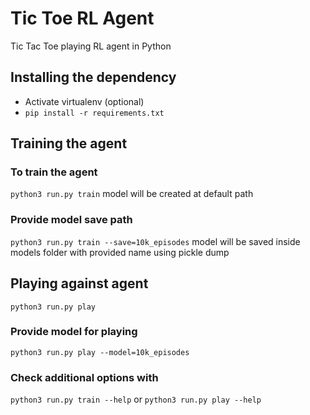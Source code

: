 # Tic Toe RL Agent
Tic Tac Toe playing RL agent in Python

## Installing the dependency
- Activate virtualenv (optional)
- `pip install -r requirements.txt`

## Training the agent

### To train the agent
`python3 run.py train`
model will be created at default path

### Provide model save path
`python3 run.py train --save=10k_episodes`
model will be saved inside models folder with provided name using pickle dump

## Playing against agent
`python3 run.py play`

### Provide model for playing
`python3 run.py play --model=10k_episodes`

### Check additional options with
`python3 run.py train --help` or
`python3 run.py play --help`


